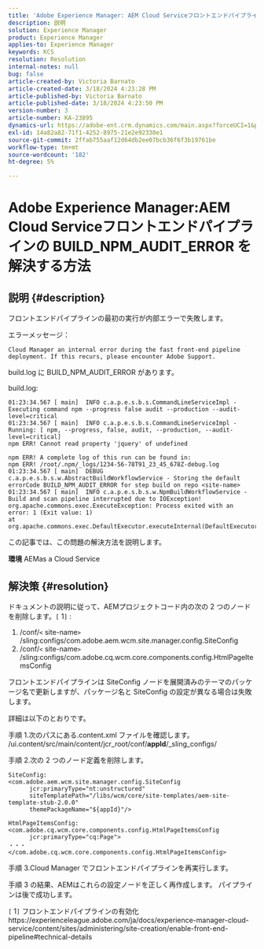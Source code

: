 ```yaml
---
title: 'Adobe Experience Manager: AEM Cloud Serviceフロントエンドパイプラインの BUILD_NPM_AUDIT_ERROR を解決する方法'
description: 説明
solution: Experience Manager
product: Experience Manager
applies-to: Experience Manager
keywords: KCS
resolution: Resolution
internal-notes: null
bug: false
article-created-by: Victoria Barnato
article-created-date: 3/18/2024 4:23:28 PM
article-published-by: Victoria Barnato
article-published-date: 3/18/2024 4:23:50 PM
version-number: 3
article-number: KA-23895
dynamics-url: https://adobe-ent.crm.dynamics.com/main.aspx?forceUCI=1&pagetype=entityrecord&etn=knowledgearticle&id=890d92d5-43e5-ee11-904c-00224806b7b2
exl-id: 14a82a82-71f1-4252-8975-21e2e92330e1
source-git-commit: 2ffab755aaf12d64db2ee07bcb36f6f3b19761be
workflow-type: tm+mt
source-wordcount: '182'
ht-degree: 5%

---
```


# Adobe Experience Manager:AEM Cloud Serviceフロントエンドパイプラインの BUILD_NPM_AUDIT_ERROR を解決する方法

## 説明 {#description}


フロントエンドパイプラインの最初の実行が内部エラーで失敗します。

エラーメッセージ：


```
Cloud Manager an internal error during the fast front-end pipeline deployment. If this recurs, please encounter Adobe Support.
```


build.log に BUILD_NPM_AUDIT_ERROR があります。

build.log:


```
01:23:34.567 [ main]  INFO c.a.p.e.s.b.s.CommandLineServiceImpl - Executing command npm --progress false audit --production --audit-level=critical
01:23:34.567 [ main]  INFO c.a.p.e.s.b.s.CommandLineServiceImpl - Running: [ npm, --progress, false, audit, --production, --audit-level=critical] 
npm ERR! Cannot read property 'jquery' of undefined

npm ERR! A complete log of this run can be found in:
npm ERR! /root/.npm/_logs/1234-56-78T91_23_45_678Z-debug.log
01:23:34.567 [ main]  DEBUG c.a.p.e.s.b.s.w.AbstractBuildWorkflowService - Storing the default errorCode BUILD_NPM_AUDIT_ERROR for step build on repo <site-name>
01:23:34.567 [ main]  INFO c.a.p.e.s.b.s.w.NpmBuildWorkflowService - Build and scan pipeline interrupted due to IOException!
org.apache.commons.exec.ExecuteException: Process exited with an error: 1 (Exit value: 1)
at org.apache.commons.exec.DefaultExecutor.executeInternal(DefaultExecutor.java:404)
```


この記事では、この問題の解決方法を説明します。

<b>環境</b>
AEMas a Cloud Service


## 解決策 {#resolution}


ドキュメントの説明に従って、AEMプロジェクトコード内の次の 2 つのノードを削除します。`[` 1`]` :

1. /conf/`<` site-name`>` /sling:configs/com.adobe.aem.wcm.site.manager.config.SiteConfig
2. /conf/`<` site-name`>` /sling:configs/com.adobe.cq.wcm.core.components.config.HtmlPageItemsConfig

フロントエンドパイプラインは SiteConfig ノードを展開済みのテーマのパッケージ名で更新しますが、パッケージ名と SiteConfig の設定が異なる場合は失敗します。

詳細は以下のとおりです。

手順 1.次のパスにある.content.xml ファイルを確認します。 /ui.content/src/main/content/jcr_root/conf/__appId__/_sling_configs/

手順 2.次の 2 つのノード定義を削除します。


```
SiteConfig:
<com.adobe.aem.wcm.site.manager.config.SiteConfig
      jcr:primaryType="nt:unstructured"
      siteTemplatePath="/libs/wcm/core/site-templates/aem-site-template-stub-2.0.0"
      themePackageName="${appId}"/>
```



```
HtmlPageItemsConfig:
<com.adobe.cq.wcm.core.components.config.HtmlPageItemsConfig
      jcr:primaryType="cq:Page">
・・・
</com.adobe.cq.wcm.core.components.config.HtmlPageItemsConfig>
```


手順 3.Cloud Manager でフロントエンドパイプラインを再実行します。

手順 3 の結果、AEMはこれらの設定ノードを正しく再作成します。 パイプラインは後で成功します。

`[` 1`]`  フロントエンドパイプラインの有効化https://experienceleague.adobe.com/ja/docs/experience-manager-cloud-service/content/sites/administering/site-creation/enable-front-end-pipeline#technical-details
